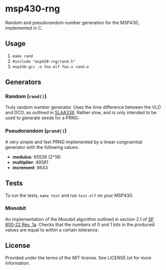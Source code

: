 # msp430-rng

Random and pseudorandom number generation for the MSP430, implemented in C.


## Usage

1. `make rand`
1. `#include "msp430-rng/rand.h"`
1. `msp430-gcc -o foo.elf foo.o rand.o`


## Generators

### Random (`rand()`)

Truly random number generator.
Uses the time difference between the VLO and DCO, as outlined in [SLAA338](http://www.ti.com/sc/docs/psheets/abstract/apps/slaa338.htm).
Rather slow, and is only intended to be used to generate seeds for a PRNG.

### Pseudorandom (`prand()`)

A very simple and fast PRNG implemented by a linear congruential generator with the following values:

* **modulus**: 65536 (2^16)
* **multiplier**: 49381
* **increment**: 8643


## Tests

To run the tests, `make test` and run `test.elf` on your MSP430.

### Monobit

An implementation of the Monobit algorithm outlined in section 2.1 of [SP 800-22 Rev. 1a](http://csrc.nist.gov/publications/nistpubs/800-22-rev1a/SP800-22rev1a.pdf).
Checks that the numbers of 0 and 1 bits in the produced values are equal to within a certain tolerance.


## License

Provided under the terms of the MIT license.
See LICENSE.txt for more information.
